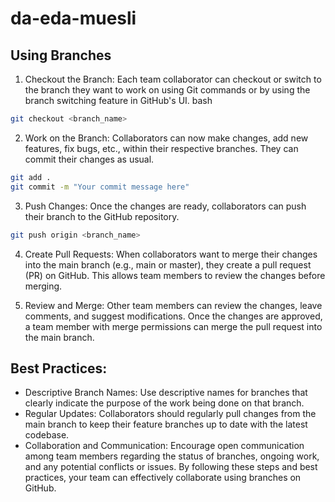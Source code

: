 # da-eda-muesli

## Using Branches

1. Checkout the Branch: Each team collaborator can checkout or switch to the branch they want to work on using Git commands or by using the branch switching feature in GitHub's UI.
bash
```bash
git checkout <branch_name>
```

2. Work on the Branch: Collaborators can now make changes, add new features, fix bugs, etc., within their respective branches. They can commit their changes as usual.
```bash
git add .
git commit -m "Your commit message here"
```

3. Push Changes: Once the changes are ready, collaborators can push their branch to the GitHub repository.
```bash
git push origin <branch_name>
```

4. Create Pull Requests: When collaborators want to merge their changes into the main branch (e.g., main or master), they create a pull request (PR) on GitHub. This allows team members to review the changes before merging.

5. Review and Merge: Other team members can review the changes, leave comments, and suggest modifications. Once the changes are approved, a team member with merge permissions can merge the pull request into the main branch.

## Best Practices:
- Descriptive Branch Names: Use descriptive names for branches that clearly indicate the purpose of the work being done on that branch.
- Regular Updates: Collaborators should regularly pull changes from the main branch to keep their feature branches up to date with the latest codebase.
- Collaboration and Communication: Encourage open communication among team members regarding the status of branches, ongoing work, and any potential conflicts or issues.
By following these steps and best practices, your team can effectively collaborate using branches on GitHub.

